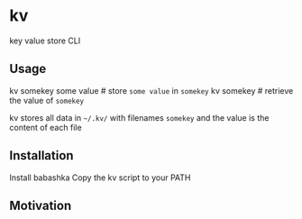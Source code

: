 # kv
key value store CLI

## Usage
kv somekey some value    # store `some value` in `somekey`
kv somekey               # retrieve the value of `somekey`

kv stores all data in `~/.kv/` with filenames `somekey` and the value is the content of each file

## Installation
Install babashka
Copy the kv script to your PATH

## Motivation
